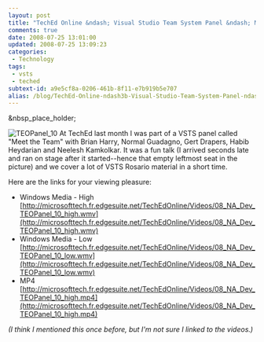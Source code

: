 ```yaml
---
layout: post
title: "TechEd Online &ndash; Visual Studio Team System Panel &ndash; Meet the Team"
comments: true
date: 2008-07-25 13:01:00
updated: 2008-07-25 13:09:23
categories:
 - Technology
tags:
 - vsts
 - teched
subtext-id: a9e5cf8a-0206-461b-8f11-e7b919b5e707
alias: /blog/TechEd-Online-ndash3b-Visual-Studio-Team-System-Panel-ndash3b-Meet-the-Team.aspx
---
```



&nbsp_place_holder;

![TEOPanel_10](/images/blog/WindowsLiveWriter/TechEdOnlineVisualStudioTeamSystemPanelM_C46B/TEOPanel_10_3.jpg) At TechEd last month I was part of a VSTS panel called "Meet the Team" with Brian Harry, Normal Guadagno, Gert Drapers, Habib Heydarian and Neelesh Kamkolkar. It was a fun talk (I arrived seconds late and ran on stage after it started--hence that empty leftmost seat in the picture) and we cover a lot of VSTS Rosario material in a short time. 

Here are the links for your viewing pleasure: 

  * Windows Media - High   
[http://microsofttech.fr.edgesuite.net/TechEdOnline/Videos/08_NA_Dev_TEOPanel_10_high.wmv](http://microsofttech.fr.edgesuite.net/TechEdOnline/Videos/08_NA_Dev_TEOPanel_10_high.wmv)
  * Windows Media - Low   
[http://microsofttech.fr.edgesuite.net/TechEdOnline/Videos/08_NA_Dev_TEOPanel_10_low.wmv](http://microsofttech.fr.edgesuite.net/TechEdOnline/Videos/08_NA_Dev_TEOPanel_10_low.wmv)
  * MP4   
[http://microsofttech.fr.edgesuite.net/TechEdOnline/Videos/08_NA_Dev_TEOPanel_10_high.mp4](http://microsofttech.fr.edgesuite.net/TechEdOnline/Videos/08_NA_Dev_TEOPanel_10_high.mp4)

_(I think I mentioned this once before, but I'm not sure I linked to the videos.)_

